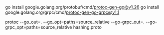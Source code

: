 go install google.golang.org/protobuf/cmd/protoc-gen-go@v1.26
go install google.golang.org/grpc/cmd/protoc-gen-go-grpc@v1.1

protoc --go_out=. --go_opt=paths=source_relative --go-grpc_out=. --go-grpc_opt=paths=source_relative hashing.proto